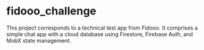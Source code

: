 # fidooo_challenge
This project corresponds to a technical test app from Fidooo.
It comprises a simple chat app with a cloud database using Firestore, Firebase Auth, and MobX state management.

